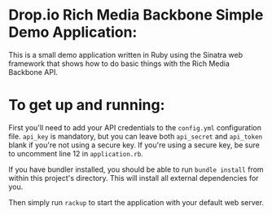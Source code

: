 Drop.io Rich Media Backbone Simple Demo Application:
=====================================================

This is a small demo application written in Ruby using the Sinatra web framework that shows how to do basic things with the Rich Media Backbone API.


To get up and running:
======================
First you'll need to add your API credentials to the `config.yml` configuration file. `api_key` is mandatory, but you can leave both `api_secret` and `api_token` blank if you're not using a secure key. If you're using a secure key, be sure to uncomment line 12 in `application.rb`.

   If you have bundler installed, you should be able to run `bundle install` from within this project's directory.
This will install all external dependencies for you.

Then simply run `rackup` to start the application with your default web server.
